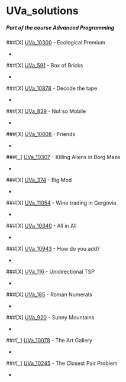 # UVa_solutions
##### Part of the course Advanced Programming

###[X] [UVa_10300](https://uva.onlinejudge.org/external/103/10300.pdf) - Ecological Premium

-

###[X] [UVa_591](https://uva.onlinejudge.org/external/5/591.pdf) - Box of Bricks

-

###[X] [UVa_10878](https://uva.onlinejudge.org/external/108/10878.pdf) - Decode the tape

-

###[X] [UVa_839](https://uva.onlinejudge.org/external/8/839.pdf) - Not so Mobile

-

###[X] [UVa_10608](https://uva.onlinejudge.org/external/106/10608.pdf) - Friends

-

###[_] [UVa_10307](https://uva.onlinejudge.org/external/103/10307.pdf) - Killing Aliens in Borg Maze

-

###[X] [UVa_374](https://uva.onlinejudge.org/external/3/374.pdf) - Big Mod

-

###[X] [UVa_11054](https://uva.onlinejudge.org/external/110/11054.pdf) - Wine trading in Gergovia

-

###[X] [UVa_10340](https://uva.onlinejudge.org/external/103/10340.pdf) - All in All

-

###[X] [UVa_10943](https://uva.onlinejudge.org/external/109/10943.pdf) - How do you add?

-

###[X] [UVa_116](https://uva.onlinejudge.org/external/1/116.pdf) - Unidirectional TSP

-

###[X] [UVa_185](https://uva.onlinejudge.org/external/1/185.pdf) - Roman Numerals

-

###[X] [UVa_920](https://uva.onlinejudge.org/external/9/920.pdf) - Sunny Mountains

-

###[_] [UVa_10078](https://uva.onlinejudge.org/external/100/10078.pdf) - The Art Gallery

-

###[_] [UVa_10245](https://uva.onlinejudge.org/external/102/10245.pdf) - The Closest Pair Problem

-





